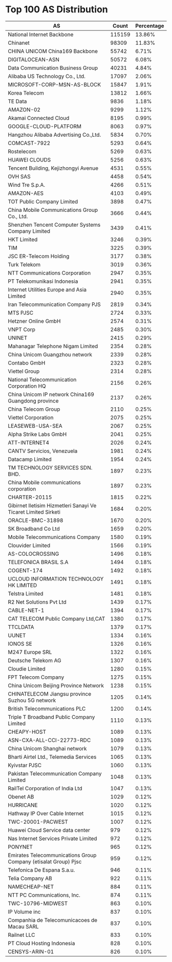 # Top 100 AS Distribution
| AS | Count | Percentage |
|----|----|----|
| National Internet Backbone | 115159 | 13.86% |
| Chinanet | 98309 | 11.83% |
| CHINA UNICOM China169 Backbone | 55742 | 6.71% |
| DIGITALOCEAN-ASN | 50572 | 6.08% |
| Data Communication Business Group | 40231 | 4.84% |
| Alibaba US Technology Co., Ltd. | 17097 | 2.06% |
| MICROSOFT-CORP-MSN-AS-BLOCK | 15847 | 1.91% |
| Korea Telecom | 13812 | 1.66% |
| TE Data | 9836 | 1.18% |
| AMAZON-02 | 9299 | 1.12% |
| Akamai Connected Cloud | 8195 | 0.99% |
| GOOGLE-CLOUD-PLATFORM | 8063 | 0.97% |
| Hangzhou Alibaba Advertising Co.,Ltd. | 5834 | 0.70% |
| COMCAST-7922 | 5293 | 0.64% |
| Rostelecom | 5269 | 0.63% |
| HUAWEI CLOUDS | 5256 | 0.63% |
| Tencent Building, Kejizhongyi Avenue | 4531 | 0.55% |
| OVH SAS | 4458 | 0.54% |
| Wind Tre S.p.A. | 4266 | 0.51% |
| AMAZON-AES | 4103 | 0.49% |
| TOT Public Company Limited | 3898 | 0.47% |
| China Mobile Communications Group Co., Ltd. | 3666 | 0.44% |
| Shenzhen Tencent Computer Systems Company Limited | 3439 | 0.41% |
| HKT Limited | 3246 | 0.39% |
| TIM | 3225 | 0.39% |
| JSC ER-Telecom Holding | 3177 | 0.38% |
| Turk Telekom | 3019 | 0.36% |
| NTT Communications Corporation | 2947 | 0.35% |
| PT Telekomunikasi Indonesia | 2941 | 0.35% |
| Internet Utilities Europe and Asia Limited | 2940 | 0.35% |
| Iran Telecommunication Company PJS | 2819 | 0.34% |
| MTS PJSC | 2724 | 0.33% |
| Hetzner Online GmbH | 2574 | 0.31% |
| VNPT Corp | 2485 | 0.30% |
| UNINET | 2415 | 0.29% |
| Mahanagar Telephone Nigam Limited | 2354 | 0.28% |
| China Unicom Guangzhou network | 2339 | 0.28% |
| Contabo GmbH | 2323 | 0.28% |
| Viettel Group | 2314 | 0.28% |
| National Telecommunication Corporation HQ | 2156 | 0.26% |
| China Unicom IP network China169 Guangdong province | 2137 | 0.26% |
| China Telecom Group | 2110 | 0.25% |
| Viettel Corporation | 2075 | 0.25% |
| LEASEWEB-USA-SEA | 2067 | 0.25% |
| Alpha Strike Labs GmbH | 2041 | 0.25% |
| ATT-INTERNET4 | 2026 | 0.24% |
| CANTV Servicios, Venezuela | 1981 | 0.24% |
| Datacamp Limited | 1954 | 0.24% |
| TM TECHNOLOGY SERVICES SDN. BHD. | 1897 | 0.23% |
| China Mobile communications corporation | 1897 | 0.23% |
| CHARTER-20115 | 1815 | 0.22% |
| Gibirnet Iletisim Hizmetleri Sanayi Ve Ticaret Limited Sirketi | 1684 | 0.20% |
| ORACLE-BMC-31898 | 1670 | 0.20% |
| SK Broadband Co Ltd | 1659 | 0.20% |
| Mobile Telecommunications Company | 1580 | 0.19% |
| Clouvider Limited | 1566 | 0.19% |
| AS-COLOCROSSING | 1496 | 0.18% |
| TELEFONICA BRASIL S.A | 1494 | 0.18% |
| COGENT-174 | 1492 | 0.18% |
| UCLOUD INFORMATION TECHNOLOGY HK LIMITED | 1491 | 0.18% |
| Telstra Limited | 1481 | 0.18% |
| R2 Net Solutions Pvt Ltd | 1439 | 0.17% |
| CABLE-NET-1 | 1394 | 0.17% |
| CAT TELECOM Public Company Ltd,CAT | 1380 | 0.17% |
| TTCLDATA | 1379 | 0.17% |
| UUNET | 1334 | 0.16% |
| IONOS SE | 1326 | 0.16% |
| M247 Europe SRL | 1322 | 0.16% |
| Deutsche Telekom AG | 1307 | 0.16% |
| Cloudie Limited | 1280 | 0.15% |
| FPT Telecom Company | 1275 | 0.15% |
| China Unicom Beijing Province Network | 1238 | 0.15% |
| CHINATELECOM Jiangsu province Suzhou 5G network | 1205 | 0.14% |
| British Telecommunications PLC | 1200 | 0.14% |
| Triple T Broadband Public Company Limited | 1110 | 0.13% |
| CHEAPY-HOST | 1089 | 0.13% |
| ASN-CXA-ALL-CCI-22773-RDC | 1089 | 0.13% |
| China Unicom Shanghai network | 1079 | 0.13% |
| Bharti Airtel Ltd., Telemedia Services | 1065 | 0.13% |
| Kyivstar PJSC | 1060 | 0.13% |
| Pakistan Telecommunication Company Limited | 1048 | 0.13% |
| RailTel Corporation of India Ltd | 1047 | 0.13% |
| Obenet AB | 1029 | 0.12% |
| HURRICANE | 1020 | 0.12% |
| Hathway IP Over Cable Internet | 1015 | 0.12% |
| TWC-20001-PACWEST | 1007 | 0.12% |
| Huawei Cloud Service data center | 979 | 0.12% |
| Nas Internet Services Private Limited | 972 | 0.12% |
| PONYNET | 965 | 0.12% |
| Emirates Telecommunications Group Company (etisalat Group) Pjsc | 959 | 0.12% |
| Telefonica De Espana S.a.u. | 946 | 0.11% |
| Telia Company AB | 922 | 0.11% |
| NAMECHEAP-NET | 884 | 0.11% |
| NTT PC Communications, Inc. | 874 | 0.11% |
| TWC-10796-MIDWEST | 863 | 0.10% |
| IP Volume inc | 837 | 0.10% |
| Companhia de Telecomunicacoes de Macau SARL | 837 | 0.10% |
| Railnet LLC | 833 | 0.10% |
| PT Cloud Hosting Indonesia | 828 | 0.10% |
| CENSYS-ARIN-01 | 826 | 0.10% |
